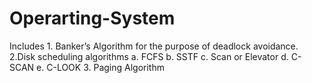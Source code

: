 # Operarting-System
Includes 1. Banker’s Algorithm for the purpose of deadlock avoidance. 2.Disk scheduling algorithms a. FCFS b. SSTF c. Scan or Elevator d. C-SCAN e. C-LOOK 3. Paging Algorithm 
